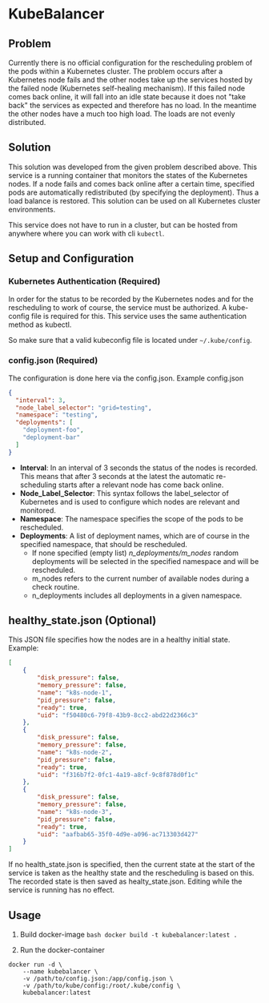 # KubeBalancer
## Problem
Currently there is no official configuration for the rescheduling problem of the pods within a Kubernetes cluster. The problem occurs after a Kubernetes node fails and the other nodes take up the services hosted by the failed node (Kubernetes self-healing mechanism). If this failed node comes back online, it will fall into an idle state because it does not "take back" the services as expected and therefore has no load. In the meantime the other nodes have a much too high load. The loads are not evenly distributed.


## Solution
This solution was developed from the given problem described above. This service is a running container that monitors the states of the Kubernetes nodes. If a node fails and comes back online after a certain time, specified pods are automatically redistributed (by specifying the deployment). Thus a load balance is restored. This solution can be used on all Kubernetes cluster environments.

This service does not have to run in a cluster, but can be hosted from anywhere where you can work with cli ```kubectl```.
## Setup and Configuration
### Kubernetes Authentication (Required)
In order for the status to be recorded by the Kubernetes nodes and for the rescheduling to work of course, the service must be authorized. A kube-config file is required for this. This service uses the same authentication method as kubectl.

So make sure that a valid kubeconfig file is located under ```~/.kube/config```.

### config.json (Required)
The configuration is done here via the config.json.
Example config.json
```json
{
  "interval": 3,
  "node_label_selector": "grid=testing",
  "namespace": "testing",
  "deployments": [
    "deployment-foo",
    "deployment-bar"
  ]
}
```

- **Interval**: In an interval of 3 seconds the status of the nodes is recorded. This means that after 3 seconds at the latest the automatic re-scheduling starts after a relevant node has come back online.
- **Node_Label_Selector**: This syntax follows the label_selector of Kubernetes and is used to configure which nodes are relevant and monitored.
- **Namespace**: The namespace specifies the scope of the pods to be rescheduled.
- **Deployments**: A list of deployment names, which are of course in the specified namespace, that should be rescheduled. 
    - If none specified (empty list) *n_deployments/m_nodes* random deployments will be selected in the specified namespace and will be rescheduled. 
    - m_nodes refers to the current number of available nodes during a check routine.
    - n_deployments includes all deployments in a given namespace. 

## healthy_state.json (Optional)
This JSON file specifies how the nodes are in a healthy initial state.
Example:
```json
[
    {
        "disk_pressure": false,
        "memory_pressure": false,
        "name": "k8s-node-1",
        "pid_pressure": false,
        "ready": true,
        "uid": "f50480c6-79f8-43b9-8cc2-abd22d2366c3"
    },
    {
        "disk_pressure": false,
        "memory_pressure": false,
        "name": "k8s-node-2",
        "pid_pressure": false,
        "ready": true,
        "uid": "f316b7f2-0fc1-4a19-a8cf-9c8f878d0f1c"
    },
    {
        "disk_pressure": false,
        "memory_pressure": false,
        "name": "k8s-node-3",
        "pid_pressure": false,
        "ready": true,
        "uid": "aafbab65-35f0-4d9e-a096-ac713303d427"
    }
]
```

If no health_state.json is specified, then the current state at the start of the service is taken as the healthy state and the rescheduling is based on this. The recorded state is then saved as healty_state.json. Editing while the service is running has no effect.

## Usage

1. Build docker-image
```bash docker build -t kubebalancer:latest . ```

2. Run the docker-container
```
docker run -d \
    --name kubebalancer \
    -v /path/to/config.json:/app/config.json \
    -v /path/to/kube/config:/root/.kube/config \
    kubebalancer:latest
```

